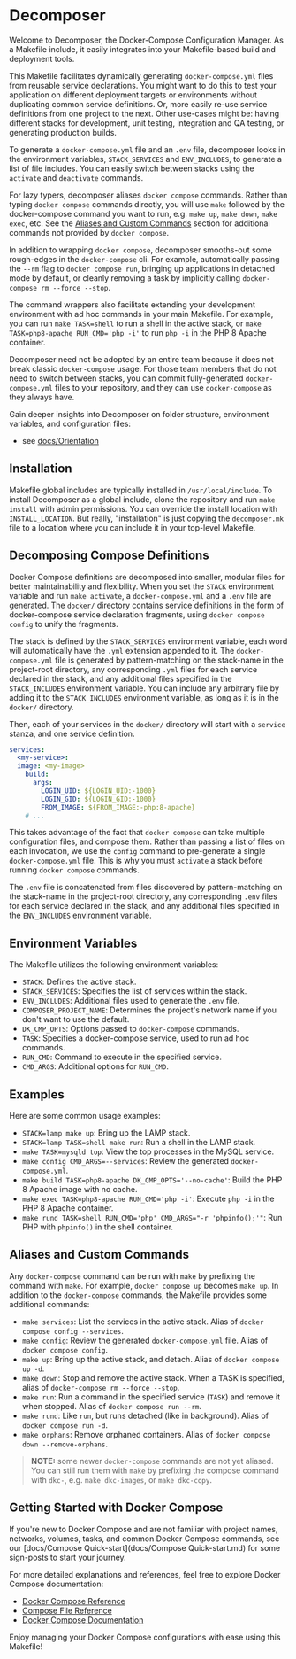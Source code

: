 
# Decomposer

Welcome to Decomposer, the Docker-Compose Configuration Manager. As a Makefile include, it easily integrates into your Makefile-based build and deployment tools. 

This Makefile facilitates dynamically generating `docker-compose.yml` files from reusable service declarations. You might want to do this to test your application on different deployment targets or environments without duplicating common service definitions. Or, more easily re-use service definitions from one project to the next. Other use-cases might be: having different stacks for development, unit testing, integration and QA testing, or generating production builds.

To generate a `docker-compose.yml` file and an `.env` file, decomposer looks in the environment variables, `STACK_SERVICES` and `ENV_INCLUDES`, to generate a list of file includes. You can easily switch between stacks using the `activate` and `deactivate` commands.

For lazy typers, decomposer aliases `docker compose` commands. Rather than typing `docker compose` commands directly, you will use `make` followed by the docker-compose command you want to run, e.g. `make up`, `make down`, `make exec`, etc. See the [Aliases and Custom Commands](#aliases-and-custom-commands) section for additional commands not provided by `docker compose`.

In addition to wrapping `docker compose`, decomposer smooths-out some rough-edges in the `docker-compose` cli. For example, automatically passing the `--rm` flag to `docker compose run`, bringing up applications in detached mode by default, or cleanly removing a task by implicitly calling `docker-compose rm --force --stop`.

The command wrappers also facilitate extending your development environment with ad hoc commands in your main Makefile. For example, you can run `make TASK=shell` to run a shell in the active stack, or `make TASK=php8-apache RUN_CMD='php -i'` to run `php -i` in the PHP 8 Apache container.

Decomposer need not be adopted by an entire team because it does not break classic `docker-compose` usage. For those team members that do not need to switch between stacks, you can commit fully-generated `docker-compose.yml` files to your repository, and they can use `docker-compose` as they always have.

Gain deeper insights into Decomposer on folder structure, environment variables, and configuration files:

- see [docs/Orientation](docs/Orientation.md)

## Installation

Makefile global includes are typically installed in `/usr/local/include`. To install Decomposer as a global include, clone the repository and run `make install` with admin permissions. You can override the install location with `INSTALL_LOCATION`. But really, "installation" is just copying the `decomposer.mk` file to a location where you can include it in your top-level Makefile.

## Decomposing Compose Definitions

Docker Compose definitions are decomposed into smaller, modular files for better maintainability and flexibility. When you set the `STACK` environment variable and run `make activate`, a `docker-compose.yml` and a `.env` file are generated. The `docker/` directory contains service definitions in the form of docker-compose service declaration fragments, using `docker compose config` to unify the fragments.

The stack is defined by the `STACK_SERVICES` environment variable, each word will automatically have the `.yml` extension appended to it. The `docker-compose.yml` file is generated by pattern-matching on the stack-name in the project-root directory, any corresponding `.yml` files for each service declared in the stack, and any additional files specified in the `STACK_INCLUDES` environment variable. You can include any arbitrary file by adding it to the `STACK_INCLUDES` environment variable, as long as it is in the `docker/` directory.

Then, each of your services in the `docker/` directory will start with a `service` stanza, and one service definition.
```yaml
services:
  <my-service>:
  image: <my-image>
    build:
      args:
        LOGIN_UID: ${LOGIN_UID:-1000}
        LOGIN_GID: ${LOGIN_GID:-1000}
        FROM_IMAGE: ${FROM_IMAGE:-php:8-apache}
	# ...
```

This takes advantage of the fact that `docker compose` can take multiple configuration files, and compose them. Rather than passing a list of files on each invocation, we use the `config` command to pre-generate a single `docker-compose.yml` file. This is why you must `activate` a stack before running `docker compose` commands.

 The `.env` file is concatenated from files discovered by pattern-matching on the stack-name in the project-root directory, any corresponding `.env` files for each service declared in the stack, and any additional files specified in the `ENV_INCLUDES` environment variable.


## Environment Variables

The Makefile utilizes the following environment variables:

- `STACK`: Defines the active stack.
- `STACK_SERVICES`: Specifies the list of services within the stack.
- `ENV_INCLUDES`: Additional files used to generate the `.env` file.
- `COMPOSER_PROJECT_NAME`: Determines the project's network name if you don't want to use the default.
- `DK_CMP_OPTS`: Options passed to `docker-compose` commands.
- `TASK`: Specifies a docker-compose service, used to run ad hoc commands.
- `RUN_CMD`: Command to execute in the specified service.
- `CMD_ARGS`: Additional options for `RUN_CMD`.

## Examples

Here are some common usage examples:

- `STACK=lamp make up`: Bring up the LAMP stack.
- `STACK=lamp TASK=shell make run`: Run a shell in the LAMP stack.
- `make TASK=mysqld top`: View the top processes in the MySQL service.
- `make config CMD_ARGS=--services`: Review the generated `docker-compose.yml`.
- `make build TASK=php8-apache DK_CMP_OPTS='--no-cache'`: Build the PHP 8 Apache image with no cache.
- `make exec TASK=php8-apache RUN_CMD='php -i'`: Execute `php -i` in the PHP 8 Apache container.
- `make rund TASK=shell RUN_CMD='php' CMD_ARGS="-r 'phpinfo();'"`: Run PHP with `phpinfo()` in the shell container.

## Aliases and Custom Commands

Any `docker-compose` command can be run with `make` by prefixing the command with `make`. For example, `docker compose up` becomes `make up`. In addition to the `docker-compose` commands, the Makefile provides some additional commands:

- `make services`: List the services in the active stack. Alias of `docker compose config --services`.
- `make config`: Review the generated `docker-compose.yml` file. Alias of `docker compose config`.
- `make up`: Bring up the active stack, and detach. Alias of `docker compose up -d`.
- `make down`: Stop and remove the active stack. When a TASK is specified, alias of `docker-compose rm --force --stop`.
- `make run`: Run a command in the specified service (`TASK`) and remove it when stopped. Alias of `docker compose run --rm`.
- `make rund`: Like `run`, but runs detached (like in background). Alias of `docker compose run -d`.
- `make orphans`: Remove orphaned containers. Alias of `docker compose down --remove-orphans`.

> **NOTE:** some newer `docker-compose` commands are not yet aliased. You can still run them with `make` by prefixing the compose command with `dkc-`, e.g. `make dkc-images`, or `make dkc-copy`.

## Getting Started with Docker Compose

If you're new to Docker Compose and are not familiar with project names, networks, volumes, tasks, and common Docker Compose commands, see our [docs/Compose Quick-start](docs/Compose Quick-start.md) for some sign-posts to start your journey.

For more detailed explanations and references, feel free to explore Docker Compose documentation:

- [Docker Compose Reference](https://docs.docker.com/compose/reference/envvars/)
- [Compose File Reference](https://docs.docker.com/compose/compose-file/compose-file-v3/)
- [Docker Compose Documentation](https://docs.docker.com/compose/reference/)

Enjoy managing your Docker Compose configurations with ease using this Makefile!
